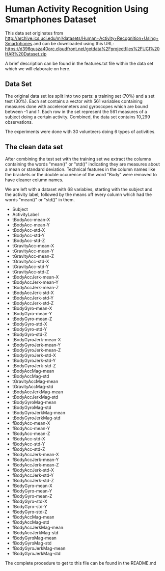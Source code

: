 # Human Activity Recognition Using Smartphones Dataset

This data set originates from http://archive.ics.uci.edu/ml/datasets/Human+Activity+Recognition+Using+Smartphones and can be downloaded using this URL: https://d396qusza40orc.cloudfront.net/getdata%2Fprojectfiles%2FUCI%20HAR%20Dataset.zip

A brief description can be found in the features.txt file within the data set which we will elaborate on here.



## Data Set
The original data set ios split into two parts: a training set (70%) and a set test (30%). Each set contains a vector with 561 variables containing measures done with accelerometers and gyroscopes which are bound between -1 and 1. Each row in the set represent the 561 measures of a subject doing a certain activity. Combined, the data set contains 10,299 observations. 

The experiments were done with 30 volunteers doing 6 types of activities.

## The clean data set

After combining the test set with the training set we extract the columns containing the words "mean()" or "std()" indicating they are measures about a mean or standard deviation. Technical features in the column names like the brackets or the double occurence of the word "Body" were removed to have cleaner column names.

We are left with a dataset with 68 variables, starting with the subject and the activity label, followed by the means off every column which had the words "mean()" or "std()" in them.

- Subject
- ActivityLabel
- tBodyAcc-mean-X
- tBodyAcc-mean-Y       
- tBodyAcc-std-X
- tBodyAcc-std-Y
- tBodyAcc-std-Z
- tGravityAcc-mean-X
- tGravityAcc-mean-Y
- tGravityAcc-mean-Z
- tGravityAcc-std-X
- tGravityAcc-std-Y
- tGravityAcc-std-Z
- tBodyAccJerk-mean-X
- tBodyAccJerk-mean-Y
- tBodyAccJerk-mean-Z
- tBodyAccJerk-std-X
- tBodyAccJerk-std-Y
- tBodyAccJerk-std-Z
- tBodyGyro-mean-X
- tBodyGyro-mean-Y
- tBodyGyro-mean-Z
- tBodyGyro-std-X
- tBodyGyro-std-Y
- tBodyGyro-std-Z
- tBodyGyroJerk-mean-X
- tBodyGyroJerk-mean-Y
- tBodyGyroJerk-mean-Z
- tBodyGyroJerk-std-X
- tBodyGyroJerk-std-Y
- tBodyGyroJerk-std-Z
- tBodyAccMag-mean
- tBodyAccMag-std
- tGravityAccMag-mean
- tGravityAccMag-std
- tBodyAccJerkMag-mean
- tBodyAccJerkMag-std
- tBodyGyroMag-mean
- tBodyGyroMag-std
- tBodyGyroJerkMag-mean
- tBodyGyroJerkMag-std
- fBodyAcc-mean-X
- fBodyAcc-mean-Y
- fBodyAcc-mean-Z
- fBodyAcc-std-X
- fBodyAcc-std-Y
- fBodyAcc-std-Z
- fBodyAccJerk-mean-X
- fBodyAccJerk-mean-Y
- fBodyAccJerk-mean-Z
- fBodyAccJerk-std-X
- fBodyAccJerk-std-Y
- fBodyAccJerk-std-Z
- fBodyGyro-mean-X
- fBodyGyro-mean-Y
- fBodyGyro-mean-Z
- fBodyGyro-std-X
- fBodyGyro-std-Y
- fBodyGyro-std-Z
- fBodyAccMag-mean
- fBodyAccMag-std
- fBodyAccJerkMag-mean
- fBodyAccJerkMag-std
- fBodyGyroMag-mean
- fBodyGyroMag-std
- fBodyGyroJerkMag-mean
- fBodyGyroJerkMag-std


The complete procedure to get to this file can be found in the README.md
